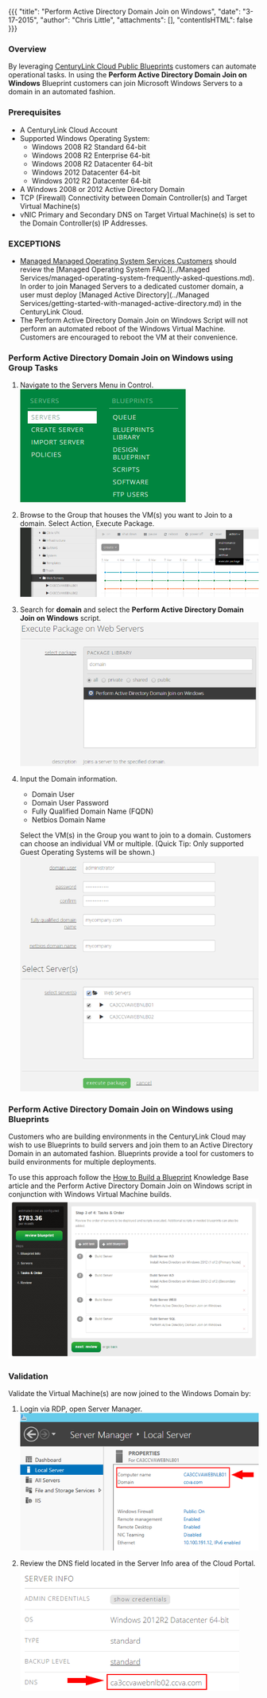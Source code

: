 {{{
  "title": "Perform Active Directory Domain Join on Windows",
  "date": "3-17-2015",
  "author": "Chris Little",
  "attachments": [],
  "contentIsHTML": false
}}}

### Overview
By leveraging [CenturyLink Cloud Public Blueprints](centurylink-cloud-public-blueprint-packages.md) customers can automate operational tasks. In using the **Perform Active Directory Domain Join on Windows** Blueprint customers can join Microsoft Windows Servers to a domain in an automated fashion.

### Prerequisites
* A CenturyLink Cloud Account
* Supported Windows Operating System:
    * Windows 2008 R2 Standard 64-bit
    * Windows 2008 R2 Enterprise 64-bit
    * Windows 2008 R2 Datacenter 64-bit
    * Windows 2012 Datacenter 64-bit
    * Windows 2012 R2 Datacenter 64-bit
* A Windows 2008 or 2012 Active Directory Domain
* TCP (Firewall) Connectivity between Domain Controller(s) and Target Virtual Machine(s)
* vNIC Primary and Secondary DNS on Target Virtual Machine(s) is set to the Domain Controller(s) IP Addresses.

### EXCEPTIONS
* [Managed Managed Operating System Services Customers](http://www.ctl.io/managed-services/operating-system) should review the [Managed Operating System FAQ.](../Managed Services/managed-operating-system-frequently-asked-questions.md). In order to join Managed Servers to a dedicated customer domain, a user must deploy [Managed Active Directory](../Managed Services/getting-started-with-managed-active-directory.md) in the CenturyLink Cloud.
* The Perform Active Directory Domain Join on Windows Script will not perform an automated reboot of the Windows Virtual Machine. Customers are encouraged to reboot the VM at their convenience.

### Perform Active Directory Domain Join on Windows using Group Tasks
1. Navigate to the Servers Menu in Control.
   ![AD Join on Windows 1](../images/Perform_Active_Directory_Domain_Join_on_Windows_01.png)

2. Browse to the Group that houses the VM(s) you want to Join to a domain. Select Action, Execute Package.
   ![AD Join on Windows 2](../images/Perform_Active_Directory_Domain_Join_on_Windows_02.png)

3. Search for **domain** and select the **Perform Active Directory Domain Join on Windows** script.
   ![AD Join on Windows 3](../images/Perform_Active_Directory_Domain_Join_on_Windows_03.png)

4. Input the Domain information.
   * Domain User
   * Domain User Password
   * Fully Qualified Domain Name (FQDN)
   * Netbios Domain Name

   Select the VM(s) in the Group you want to join to a domain. Customers can choose an individual VM or multiple. (Quick Tip: Only supported Guest Operating Systems will be shown.)
   ![AD Join on Windows 4](../images/Perform_Active_Directory_Domain_Join_on_Windows_04.png)

### Perform Active Directory Domain Join on Windows using Blueprints
Customers who are building environments in the CenturyLink Cloud may wish to use Blueprints to build servers and join them to an Active Directory Domain in an automated fashion. Blueprints provide a tool for customers to build environments for multiple deployments.

To use this approach follow the [How to Build a Blueprint](how-to-build-a-blueprint.md) Knowledge Base article and the Perform Active Directory Domain Join on Windows script in conjunction with Windows Virtual Machine builds.
![AD Join on Windows 5](../images/Perform_Active_Directory_Domain_Join_on_Windows_05.png)

### Validation
Validate the Virtual Machine(s) are now joined to the Windows Domain by:

1. Login via RDP, open Server Manager.
   ![AD Join on Windows 6](../images/Perform_Active_Directory_Domain_Join_on_Windows_06.png)

2. Review the DNS field located in the Server Info area of the Cloud Portal.
   ![AD Join on Windows 7](../images/Perform_Active_Directory_Domain_Join_on_Windows_07.png)
